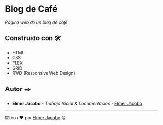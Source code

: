 # Blog de Café

_Página web de un blog de café_

## Construido con 🛠️

* HTML
* CSS
* FLEX
* GRID
* RWD (Responsive Web Design)

## Autor ✒️

* **Elmer Jacobo** - *Trabajo Inicial & Documentación* - [Elmer Jacobo](https://www.facebook.com/elmer.jacobo.5832)


---
⌨️ con ❤️ por [Elmer Jacobo](https://github.com/elmerjacobo97) 😊
